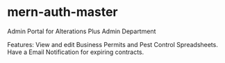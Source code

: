 # mern-auth-master

Admin Portal for Alterations Plus Admin Department

Features:
  View and edit Business Permits and Pest Control Spreadsheets.
  Have a Email Notification for expiring contracts.
